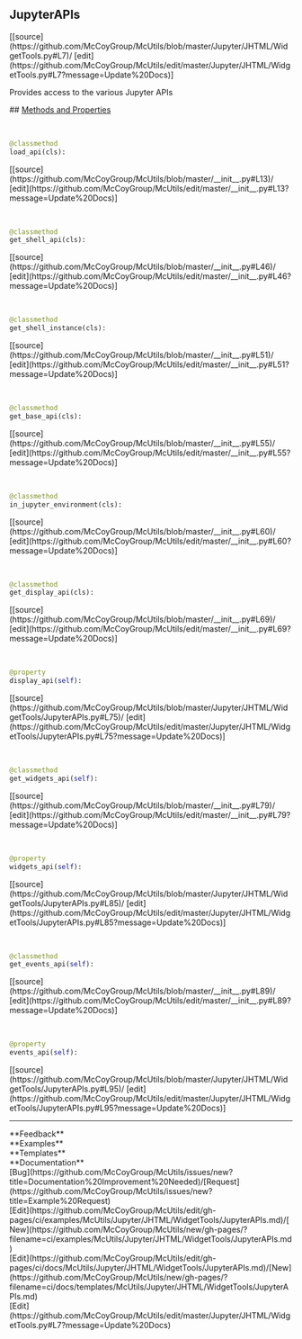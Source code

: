 ## <a id="McUtils.Jupyter.JHTML.WidgetTools.JupyterAPIs">JupyterAPIs</a> 

<div class="docs-source-link" markdown="1">
[[source](https://github.com/McCoyGroup/McUtils/blob/master/Jupyter/JHTML/WidgetTools.py#L7)/
[edit](https://github.com/McCoyGroup/McUtils/edit/master/Jupyter/JHTML/WidgetTools.py#L7?message=Update%20Docs)]
</div>

Provides access to the various Jupyter APIs







<div class="collapsible-section">
 <div class="collapsible-section collapsible-section-header" markdown="1">
## <a class="collapse-link" data-toggle="collapse" href="#methods" markdown="1"> Methods and Properties</a> <a class="float-right" data-toggle="collapse" href="#methods"><i class="fa fa-chevron-down"></i></a>
 </div>
 <div class="collapsible-section collapsible-section-body collapse show" id="methods" markdown="1">
 
<a id="McUtils.Jupyter.JHTML.WidgetTools.JupyterAPIs.load_api" class="docs-object-method">&nbsp;</a> 
```python
@classmethod
load_api(cls): 
```
<div class="docs-source-link" markdown="1">
[[source](https://github.com/McCoyGroup/McUtils/blob/master/__init__.py#L13)/
[edit](https://github.com/McCoyGroup/McUtils/edit/master/__init__.py#L13?message=Update%20Docs)]
</div>


<a id="McUtils.Jupyter.JHTML.WidgetTools.JupyterAPIs.get_shell_api" class="docs-object-method">&nbsp;</a> 
```python
@classmethod
get_shell_api(cls): 
```
<div class="docs-source-link" markdown="1">
[[source](https://github.com/McCoyGroup/McUtils/blob/master/__init__.py#L46)/
[edit](https://github.com/McCoyGroup/McUtils/edit/master/__init__.py#L46?message=Update%20Docs)]
</div>


<a id="McUtils.Jupyter.JHTML.WidgetTools.JupyterAPIs.get_shell_instance" class="docs-object-method">&nbsp;</a> 
```python
@classmethod
get_shell_instance(cls): 
```
<div class="docs-source-link" markdown="1">
[[source](https://github.com/McCoyGroup/McUtils/blob/master/__init__.py#L51)/
[edit](https://github.com/McCoyGroup/McUtils/edit/master/__init__.py#L51?message=Update%20Docs)]
</div>


<a id="McUtils.Jupyter.JHTML.WidgetTools.JupyterAPIs.get_base_api" class="docs-object-method">&nbsp;</a> 
```python
@classmethod
get_base_api(cls): 
```
<div class="docs-source-link" markdown="1">
[[source](https://github.com/McCoyGroup/McUtils/blob/master/__init__.py#L55)/
[edit](https://github.com/McCoyGroup/McUtils/edit/master/__init__.py#L55?message=Update%20Docs)]
</div>


<a id="McUtils.Jupyter.JHTML.WidgetTools.JupyterAPIs.in_jupyter_environment" class="docs-object-method">&nbsp;</a> 
```python
@classmethod
in_jupyter_environment(cls): 
```
<div class="docs-source-link" markdown="1">
[[source](https://github.com/McCoyGroup/McUtils/blob/master/__init__.py#L60)/
[edit](https://github.com/McCoyGroup/McUtils/edit/master/__init__.py#L60?message=Update%20Docs)]
</div>


<a id="McUtils.Jupyter.JHTML.WidgetTools.JupyterAPIs.get_display_api" class="docs-object-method">&nbsp;</a> 
```python
@classmethod
get_display_api(cls): 
```
<div class="docs-source-link" markdown="1">
[[source](https://github.com/McCoyGroup/McUtils/blob/master/__init__.py#L69)/
[edit](https://github.com/McCoyGroup/McUtils/edit/master/__init__.py#L69?message=Update%20Docs)]
</div>


<a id="McUtils.Jupyter.JHTML.WidgetTools.JupyterAPIs.display_api" class="docs-object-method">&nbsp;</a> 
```python
@property
display_api(self): 
```
<div class="docs-source-link" markdown="1">
[[source](https://github.com/McCoyGroup/McUtils/blob/master/Jupyter/JHTML/WidgetTools/JupyterAPIs.py#L75)/
[edit](https://github.com/McCoyGroup/McUtils/edit/master/Jupyter/JHTML/WidgetTools/JupyterAPIs.py#L75?message=Update%20Docs)]
</div>


<a id="McUtils.Jupyter.JHTML.WidgetTools.JupyterAPIs.get_widgets_api" class="docs-object-method">&nbsp;</a> 
```python
@classmethod
get_widgets_api(self): 
```
<div class="docs-source-link" markdown="1">
[[source](https://github.com/McCoyGroup/McUtils/blob/master/__init__.py#L79)/
[edit](https://github.com/McCoyGroup/McUtils/edit/master/__init__.py#L79?message=Update%20Docs)]
</div>


<a id="McUtils.Jupyter.JHTML.WidgetTools.JupyterAPIs.widgets_api" class="docs-object-method">&nbsp;</a> 
```python
@property
widgets_api(self): 
```
<div class="docs-source-link" markdown="1">
[[source](https://github.com/McCoyGroup/McUtils/blob/master/Jupyter/JHTML/WidgetTools/JupyterAPIs.py#L85)/
[edit](https://github.com/McCoyGroup/McUtils/edit/master/Jupyter/JHTML/WidgetTools/JupyterAPIs.py#L85?message=Update%20Docs)]
</div>


<a id="McUtils.Jupyter.JHTML.WidgetTools.JupyterAPIs.get_events_api" class="docs-object-method">&nbsp;</a> 
```python
@classmethod
get_events_api(self): 
```
<div class="docs-source-link" markdown="1">
[[source](https://github.com/McCoyGroup/McUtils/blob/master/__init__.py#L89)/
[edit](https://github.com/McCoyGroup/McUtils/edit/master/__init__.py#L89?message=Update%20Docs)]
</div>


<a id="McUtils.Jupyter.JHTML.WidgetTools.JupyterAPIs.events_api" class="docs-object-method">&nbsp;</a> 
```python
@property
events_api(self): 
```
<div class="docs-source-link" markdown="1">
[[source](https://github.com/McCoyGroup/McUtils/blob/master/Jupyter/JHTML/WidgetTools/JupyterAPIs.py#L95)/
[edit](https://github.com/McCoyGroup/McUtils/edit/master/Jupyter/JHTML/WidgetTools/JupyterAPIs.py#L95?message=Update%20Docs)]
</div>
 </div>
</div>












---


<div markdown="1" class="text-secondary">
<div class="container">
  <div class="row">
   <div class="col" markdown="1">
**Feedback**   
</div>
   <div class="col" markdown="1">
**Examples**   
</div>
   <div class="col" markdown="1">
**Templates**   
</div>
   <div class="col" markdown="1">
**Documentation**   
</div>
   <div class="col" markdown="1">
   
</div>
   <div class="col" markdown="1">
   
</div>
   <div class="col" markdown="1">
   
</div>
</div>
  <div class="row">
   <div class="col" markdown="1">
[Bug](https://github.com/McCoyGroup/McUtils/issues/new?title=Documentation%20Improvement%20Needed)/[Request](https://github.com/McCoyGroup/McUtils/issues/new?title=Example%20Request)   
</div>
   <div class="col" markdown="1">
[Edit](https://github.com/McCoyGroup/McUtils/edit/gh-pages/ci/examples/McUtils/Jupyter/JHTML/WidgetTools/JupyterAPIs.md)/[New](https://github.com/McCoyGroup/McUtils/new/gh-pages/?filename=ci/examples/McUtils/Jupyter/JHTML/WidgetTools/JupyterAPIs.md)   
</div>
   <div class="col" markdown="1">
[Edit](https://github.com/McCoyGroup/McUtils/edit/gh-pages/ci/docs/McUtils/Jupyter/JHTML/WidgetTools/JupyterAPIs.md)/[New](https://github.com/McCoyGroup/McUtils/new/gh-pages/?filename=ci/docs/templates/McUtils/Jupyter/JHTML/WidgetTools/JupyterAPIs.md)   
</div>
   <div class="col" markdown="1">
[Edit](https://github.com/McCoyGroup/McUtils/edit/master/Jupyter/JHTML/WidgetTools.py#L7?message=Update%20Docs)   
</div>
   <div class="col" markdown="1">
   
</div>
   <div class="col" markdown="1">
   
</div>
   <div class="col" markdown="1">
   
</div>
</div>
</div>
</div>
